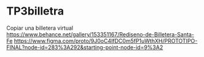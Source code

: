 # TP3billetra
Copiar una billetera virtual
https://www.behance.net/gallery/153351167/Rediseno-de-Billetera-Santa-Fe
https://www.figma.com/proto/9J0oC4IfDC0m5fP1uWthXH/PROTOTIPO-FINAL?node-id=283%3A292&starting-point-node-id=9%3A2
